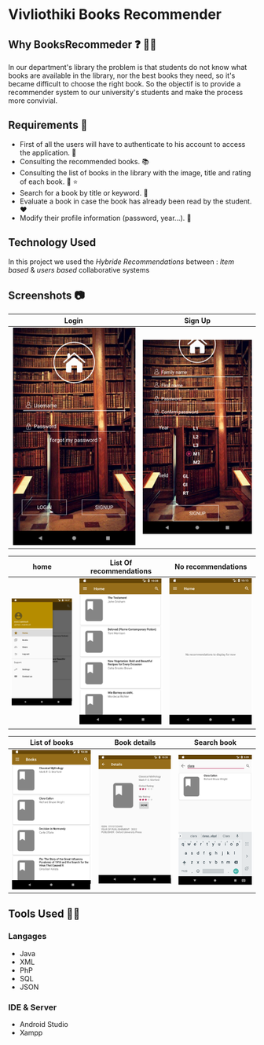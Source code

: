 # **Vivliothiki** Books Recommender
## Why BooksRecommeder ❓ 🤷‍♀

In our department's library the problem is that students do not know what books are available in the library, nor the best books they need, so it's became difficult to choose the right book.
So the objectif is to provide a recommender system to our university's students and make the process more convivial.

## Requirements 📃

* First of all the users will have to authenticate to his account to access the application. 🏤
* Consulting the recommended books. 📚
* Consulting the list of books in the library with the image, title and rating of each book. 📕 ⭐️
* Search for a book by title or keyword. 🔎
* Evaluate a book in case the book has already been read by the student.❤️ 
* Modify their profile information (password, year...). 🔧

## Technology Used

In this project we used the *Hybride Recommendations* between : *Item based* & *users based* collaborative systems


## Screenshots 📷

| Login | Sign Up |
| ------------- |:-------------:|
| ![alt text](https://github.com/dscuik/BooksRecommender/blob/master/Screenshots/home.PNG ) | ![alt text](https://github.com/dscuik/BooksRecommender/blob/master/Screenshots/signIn.PNG ) |

| home | List Of recommendations | No recommendations
| ------------- |:-------------:| :-------------:|
| ![alt text](https://github.com/dscuik/BooksRecommender/blob/master/Screenshots/home1.PNG ) | ![alt text](https://github.com/dscuik/BooksRecommender/blob/master/Screenshots/books.PNG ) | ![alt text](https://github.com/dscuik/BooksRecommender/blob/master/Screenshots/books2.PNG) |

| List of books | Book details | Search book
| ------------- |:-------------:| :-------------:|
| ![alt text](https://github.com/dscuik/BooksRecommender/blob/master/Screenshots/books3.PNG ) | ![alt text](https://github.com/dscuik/BooksRecommender/blob/master/Screenshots/booksInfos.PNG ) | ![alt text](https://github.com/dscuik/BooksRecommender/blob/master/Screenshots/searchBook.PNG) |




## Tools Used 🔌🔨

### Langages

* Java
* XML
* PhP
* SQL
* JSON
### IDE & Server

* Android Studio
* Xampp
